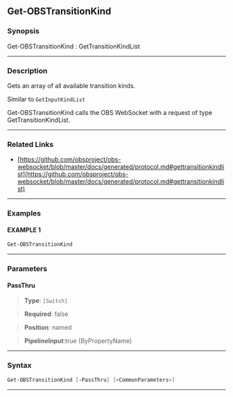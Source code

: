 Get-OBSTransitionKind
---------------------
### Synopsis
Get-OBSTransitionKind : GetTransitionKindList

---
### Description

Gets an array of all available transition kinds.

Similar to `GetInputKindList`


Get-OBSTransitionKind calls the OBS WebSocket with a request of type GetTransitionKindList.

---
### Related Links
* [https://github.com/obsproject/obs-websocket/blob/master/docs/generated/protocol.md#gettransitionkindlist](https://github.com/obsproject/obs-websocket/blob/master/docs/generated/protocol.md#gettransitionkindlist)



---
### Examples
#### EXAMPLE 1
```PowerShell
Get-OBSTransitionKind
```

---
### Parameters
#### **PassThru**

> **Type**: ```[Switch]```

> **Required**: false

> **Position**: named

> **PipelineInput**:true (ByPropertyName)



---
### Syntax
```PowerShell
Get-OBSTransitionKind [-PassThru] [<CommonParameters>]
```
---

